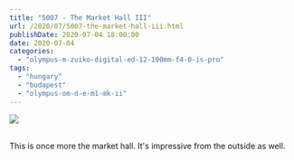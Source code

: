 ```yaml
---
title: "5007 - The Market Hall III"
url: /2020/07/5007-the-market-hall-iii.html
publishDate: 2020-07-04 18:00:00
date: 2020-07-04
categories: 
  - "olympus-m-zuiko-digital-ed-12-100mm-f4-0-is-pro"
tags: 
  - "hungary"
  - "budapest"
  - "olympus-om-d-e-m1-mk-ii"
---
```

<div class="container">
<div class="center"><a target="_blank" href="https://d25zfm9zpd7gm5.cloudfront.net/1200x1200/2018/20180522_103132_lr.jpg"><img class="webfeedsFeaturedVisual" src="https://d25zfm9zpd7gm5.cloudfront.net/0600x0600/2018/20180522_103132_lr.jpg" /></a></div>
</div>
<br />

This is once more the market hall. It's impressive from the outside as well.